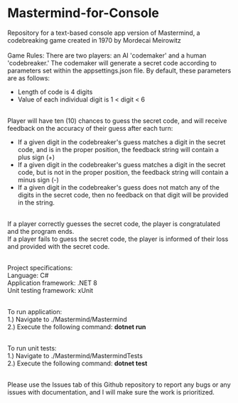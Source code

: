 # Mastermind-for-Console

Repository for a text-based console app version of Mastermind, a codebreaking game created in 1970 by Mordecai Meirowitz
<br><br>
Game Rules:
There are two players: an AI 'codemaker' and a human 'codebreaker.' The codemaker will generate a secret code according to parameters set within the appsettings.json file. By default, these parameters are as follows:<br>

- Length of code is 4 digits<br>
- Value of each individual digit is 1 < digit < 6<br><br>

Player will have ten (10) chances to guess the secret code, and will receive feedback on the accuracy of their guess after each turn:<br>

- If a given digit in the codebreaker's guess matches a digit in the secret code, and is in the proper position, the feedback string will contain a plus sign (+)<br>
- If a given digit in the codebreaker's guess matches a digit in the secret code, but is not in the proper position, the feedback string will contain a minus sign (-)<br>
- If a given digit in the codebreaker's guess does not match any of the digits in the secret code, then no feedback on that digit will be provided in the string.<br><br>

If a player correctly guesses the secret code, the player is congratulated and the program ends.<br>
If a player fails to guess the secret code, the player is informed of their loss and provided with the secret code.<br><br>

Project specifications:<br>
Language: C#<br>
Application framework: .NET 8<br>
Unit testing framework: xUnit<br><br>

To run application:<br>
1.) Navigate to ./Mastermind/Mastermind<br>
2.) Execute the following command: <strong>dotnet run</strong><br><br>

To run unit tests:<br>
1.) Navigate to ./Mastermind/MastermindTests<br>
2.) Execute the following command: <strong>dotnet test</strong><br><Br>

Please use the Issues tab of this Github repository to report any bugs or any issues with documentation, and I will make sure the work is prioritized.
